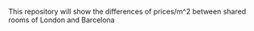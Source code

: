 This repository will show the differences of prices/m^2 between shared rooms of London and Barcelona
